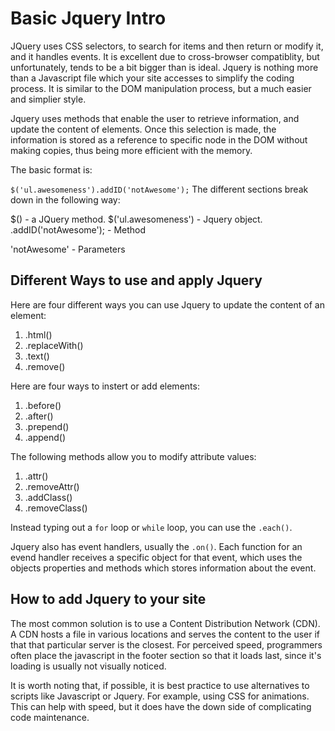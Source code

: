 # Basic Jquery Intro

JQuery uses CSS selectors, to search for items and then return or modify it, and it handles events. It is excellent due to cross-browser compatiblity, but unfortunately, tends to be a bit bigger than is ideal. Jquery is nothing more than a Javascript file which your site accesses to simplify the coding process. It is similar to the DOM manipulation process, but a much easier and simplier style. 

Jquery uses methods that enable the user to retrieve information, and update the content of elements. Once this selection is made, the information is stored as a reference to specific node in the DOM without making copies, thus being more efficient with the memory. 


The basic format is:

`$('ul.awesomeness').addID('notAwesome');` The different sections break down in the following way:

$() - a JQuery method.
$('ul.awesomeness') - Jquery object.
.addID('notAwesome'); - Method

'notAwesome' - Parameters

## Different Ways to use and apply Jquery


Here are four different ways you can use Jquery to update the content of an element:

1. .html()
1. .replaceWith()
1. .text()
1. .remove()

Here are four ways to instert or add elements:

1. .before()
1. .after()
1. .prepend()
1. .append()

The following methods allow you to modify attribute values:

1. .attr()
1. .removeAttr()
1. .addClass()
1. .removeClass()

Instead typing out a `for` loop or `while` loop, you can use the `.each()`.

Jquery also has event handlers, usually the `.on()`. Each function for an evend handler receives a specific object for that event, which uses the objects properties and methods which stores information about the event. 

## How to add Jquery to your site

The most common solution is to use a Content Distribution Network (CDN). A CDN hosts a file in various locations and serves the content to the user if that that particular server is the closest. For perceived speed, programmers often place the javascript in the footer section so that it loads last, since it's loading is usually not visually noticed. 

It is worth noting that, if possible, it is best practice to use alternatives to scripts like Javascript or Jquery. For example, using CSS for animations. This can help with speed, but it does have the down side of complicating code maintenance. 